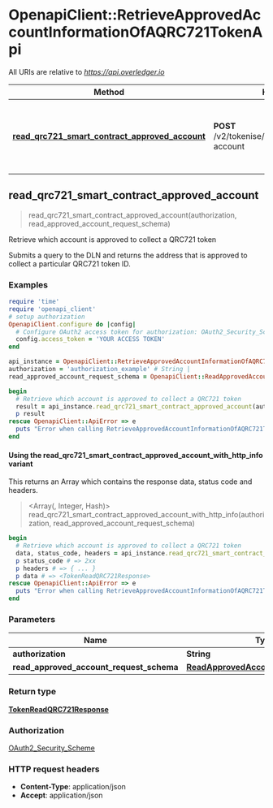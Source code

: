 # OpenapiClient::RetrieveApprovedAccountInformationOfAQRC721TokenApi

All URIs are relative to *https://api.overledger.io*

| Method | HTTP request | Description |
| ------ | ------------ | ----------- |
| [**read_qrc721_smart_contract_approved_account**](RetrieveApprovedAccountInformationOfAQRC721TokenApi.md#read_qrc721_smart_contract_approved_account) | **POST** /v2/tokenise/tokens/qrc721/approved-account | Retrieve which account is approved to collect a QRC721 token |


## read_qrc721_smart_contract_approved_account

> <TokenReadQRC721Response> read_qrc721_smart_contract_approved_account(authorization, read_approved_account_request_schema)

Retrieve which account is approved to collect a QRC721 token

Submits a query to the DLN and returns the address that is approved to collect a particular QRC721 token ID.

### Examples

```ruby
require 'time'
require 'openapi_client'
# setup authorization
OpenapiClient.configure do |config|
  # Configure OAuth2 access token for authorization: OAuth2_Security_Scheme
  config.access_token = 'YOUR ACCESS TOKEN'
end

api_instance = OpenapiClient::RetrieveApprovedAccountInformationOfAQRC721TokenApi.new
authorization = 'authorization_example' # String | 
read_approved_account_request_schema = OpenapiClient::ReadApprovedAccountRequestSchema.new # ReadApprovedAccountRequestSchema | 

begin
  # Retrieve which account is approved to collect a QRC721 token
  result = api_instance.read_qrc721_smart_contract_approved_account(authorization, read_approved_account_request_schema)
  p result
rescue OpenapiClient::ApiError => e
  puts "Error when calling RetrieveApprovedAccountInformationOfAQRC721TokenApi->read_qrc721_smart_contract_approved_account: #{e}"
end
```

#### Using the read_qrc721_smart_contract_approved_account_with_http_info variant

This returns an Array which contains the response data, status code and headers.

> <Array(<TokenReadQRC721Response>, Integer, Hash)> read_qrc721_smart_contract_approved_account_with_http_info(authorization, read_approved_account_request_schema)

```ruby
begin
  # Retrieve which account is approved to collect a QRC721 token
  data, status_code, headers = api_instance.read_qrc721_smart_contract_approved_account_with_http_info(authorization, read_approved_account_request_schema)
  p status_code # => 2xx
  p headers # => { ... }
  p data # => <TokenReadQRC721Response>
rescue OpenapiClient::ApiError => e
  puts "Error when calling RetrieveApprovedAccountInformationOfAQRC721TokenApi->read_qrc721_smart_contract_approved_account_with_http_info: #{e}"
end
```

### Parameters

| Name | Type | Description | Notes |
| ---- | ---- | ----------- | ----- |
| **authorization** | **String** |  |  |
| **read_approved_account_request_schema** | [**ReadApprovedAccountRequestSchema**](ReadApprovedAccountRequestSchema.md) |  |  |

### Return type

[**TokenReadQRC721Response**](TokenReadQRC721Response.md)

### Authorization

[OAuth2_Security_Scheme](../README.md#OAuth2_Security_Scheme)

### HTTP request headers

- **Content-Type**: application/json
- **Accept**: application/json

